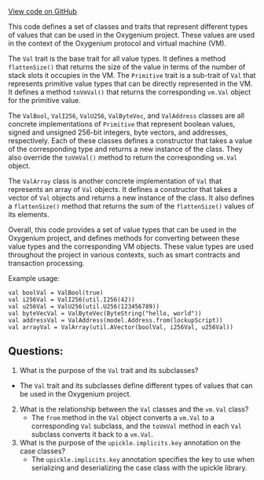 [View code on GitHub](https://github.com/oxygenium/oxygenium/api/src/main/scala/org/oxygenium/api/model/Val.scala)

This code defines a set of classes and traits that represent different types of values that can be used in the Oxygenium project. These values are used in the context of the Oxygenium protocol and virtual machine (VM). 

The `Val` trait is the base trait for all value types. It defines a method `flattenSize()` that returns the size of the value in terms of the number of stack slots it occupies in the VM. The `Primitive` trait is a sub-trait of `Val` that represents primitive value types that can be directly represented in the VM. It defines a method `toVmVal()` that returns the corresponding `vm.Val` object for the primitive value. 

The `ValBool`, `ValI256`, `ValU256`, `ValByteVec`, and `ValAddress` classes are all concrete implementations of `Primitive` that represent boolean values, signed and unsigned 256-bit integers, byte vectors, and addresses, respectively. Each of these classes defines a constructor that takes a value of the corresponding type and returns a new instance of the class. They also override the `toVmVal()` method to return the corresponding `vm.Val` object. 

The `ValArray` class is another concrete implementation of `Val` that represents an array of `Val` objects. It defines a constructor that takes a vector of `Val` objects and returns a new instance of the class. It also defines a `flattenSize()` method that returns the sum of the `flattenSize()` values of its elements. 

Overall, this code provides a set of value types that can be used in the Oxygenium project, and defines methods for converting between these value types and the corresponding VM objects. These value types are used throughout the project in various contexts, such as smart contracts and transaction processing. 

Example usage:

```
val boolVal = ValBool(true)
val i256Val = ValI256(util.I256(42))
val u256Val = ValU256(util.U256(123456789))
val byteVecVal = ValByteVec(ByteString("hello, world"))
val addressVal = ValAddress(model.Address.from(lockupScript))
val arrayVal = ValArray(util.AVector(boolVal, i256Val, u256Val))
```
## Questions: 
 1. What is the purpose of the `Val` trait and its subclasses?
   - The `Val` trait and its subclasses define different types of values that can be used in the Oxygenium project.
2. What is the relationship between the `Val` classes and the `vm.Val` class?
   - The `from` method in the `Val` object converts a `vm.Val` to a corresponding `Val` subclass, and the `toVmVal` method in each `Val` subclass converts it back to a `vm.Val`.
3. What is the purpose of the `upickle.implicits.key` annotation on the case classes?
   - The `upickle.implicits.key` annotation specifies the key to use when serializing and deserializing the case class with the upickle library.